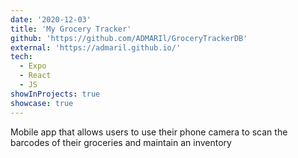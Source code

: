 ```yaml
---
date: '2020-12-03'
title: 'My Grocery Tracker'
github: 'https://github.com/ADMARIl/GroceryTrackerDB'
external: 'https://admaril.github.io/'
tech:
  - Expo
  - React
  - JS
showInProjects: true
showcase: true
---
```


Mobile app that allows users to use their phone camera to scan the barcodes of their groceries and maintain an inventory

